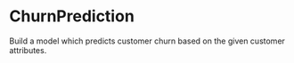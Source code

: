 # ChurnPrediction
Build a model which predicts customer churn based on the given customer attributes.
